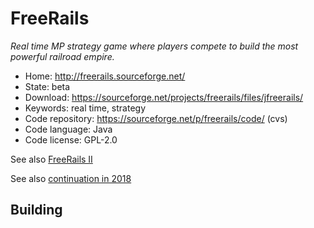# FreeRails

_Real time MP strategy game where players compete to build the most powerful railroad empire._

- Home: http://freerails.sourceforge.net/
- State: beta
- Download: https://sourceforge.net/projects/freerails/files/jfreerails/
- Keywords: real time, strategy
- Code repository: https://sourceforge.net/p/freerails/code/ (cvs)
- Code language: Java
- Code license: GPL-2.0

See also [FreeRails II](http://freerails2.sourceforge.net/)

See also [continuation  in 2018](https://github.com/Trilarion/freerails)

## Building

